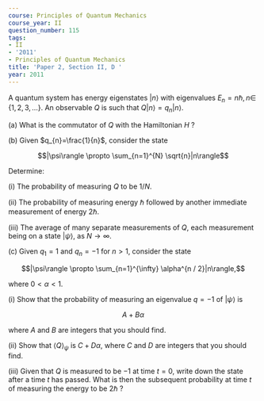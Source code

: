 ```yaml
---
course: Principles of Quantum Mechanics
course_year: II
question_number: 115
tags:
- II
- '2011'
- Principles of Quantum Mechanics
title: 'Paper 2, Section II, D '
year: 2011
---
```




A quantum system has energy eigenstates $|n\rangle$ with eigenvalues $E_{n}=n \hbar, n \in$ $\{1,2,3, \ldots\}$. An observable $Q$ is such that $Q|n\rangle=q_{n}|n\rangle$.

(a) What is the commutator of $Q$ with the Hamiltonian $H$ ?

(b) Given $q_{n}=\frac{1}{n}$, consider the state

$$|\psi\rangle \propto \sum_{n=1}^{N} \sqrt{n}|n\rangle$$

Determine:

(i) The probability of measuring $Q$ to be $1 / N$.

(ii) The probability of measuring energy $\hbar$ followed by another immediate measurement of energy $2 \hbar$.

(iii) The average of many separate measurements of $Q$, each measurement being on a state $|\psi\rangle$, as $N \rightarrow \infty$.

(c) Given $q_{1}=1$ and $q_{n}=-1$ for $n>1$, consider the state

$$|\psi\rangle \propto \sum_{n=1}^{\infty} \alpha^{n / 2}|n\rangle,$$

where $0<\alpha<1$.

(i) Show that the probability of measuring an eigenvalue $q=-1$ of $|\psi\rangle$ is

$$A+B \alpha$$

where $A$ and $B$ are integers that you should find.

(ii) Show that $\langle Q\rangle_{\psi}$ is $C+D \alpha$, where $C$ and $D$ are integers that you should find.

(iii) Given that $Q$ is measured to be $-1$ at time $t=0$, write down the state after a time $t$ has passed. What is then the subsequent probability at time $t$ of measuring the energy to be $2 \hbar$ ?